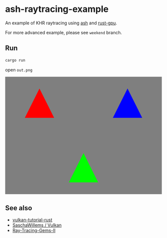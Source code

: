 # ash-raytracing-example

An example of KHR raytracing using [ash](https://github.com/MaikKlein/ash) and [rust-gpu](https://github.com/EmbarkStudios/rust-gpu).

For more advanced example, please see `weekend` branch.
## Run

```bash
cargo run
```

open `out.png`

![out.png](out.png)

## See also

- [vulkan-tutorial-rust](https://github.com/unknownue/vulkan-tutorial-rust)
- [SaschaWillems / Vulkan](https://github.com/SaschaWillems/Vulkan)
- [Ray-Tracing-Gems-II](https://github.com/Apress/Ray-Tracing-Gems-II)